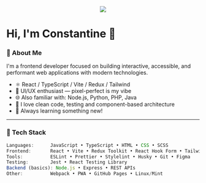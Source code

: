 <p align="center">
  <img src="https://capsule-render.vercel.app/api?type=venom&height=300&color=e0f7fa&text=VELTEREN&textBg=false&fontSize=70&strokeWidth=1&desc=Frontend%20Developer%20•%20Linux%20Enthusiast%20•%20Tech%20Explorer&descAlignY=65&reversal=false&fontColor=00beac"/>
</p>
<h1>Hi, I'm Constantine 👋</h1>


### 🚀 About Me

I'm a frontend developer focused on building interactive, accessible, and performant web applications with modern technologies.

- ⚛️ React / TypeScript / Vite / Redux / Tailwind
- 🎨 UI/UX enthusiast — pixel-perfect is my vibe
- 🌐 Also familiar with: Node.js, Python, PHP, Java
- 🧪 I love clean code, testing and component-based architecture
- 🧠 Always learning something new!

---

### 🔧 Tech Stack

```ts
Languages:      JavaScript • TypeScript • HTML • CSS • SCSS
Frontend:       React • Vite • Redux Toolkit • React Hook Form • Tailwind CSS
Tools:          ESLint • Prettier • Stylelint • Husky • Git • Figma
Testing:        Jest • React Testing Library
Backend (basics): Node.js • Express • REST APIs
Other:          Webpack • PWA • GitHub Pages • Linux/Mint
```
